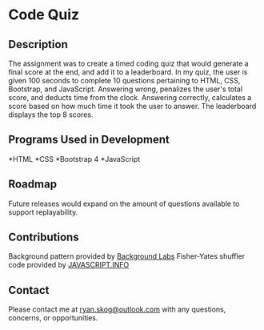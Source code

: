 # Code Quiz

## Description

The assignment was to create a timed coding quiz that would generate a final score at the end, and add it to a leaderboard.  In my quiz, the user is given 100 seconds to complete 10 questions pertaining to HTML, CSS, Bootstrap, and JavaScript.  Answering wrong, penalizes the user's total score, and deducts time from the clock.  Answering correctly, calculates a score based on how much time it took the user to answer.  The leaderboard displays the top 8 scores.

## Programs Used in Development
*HTML
*CSS
*Bootstrap 4
*JavaScript

## Roadmap

Future releases would expand on the amount of questions available to support replayability.  

## Contributions
Background pattern provided by [Background Labs](http://www.backgroundlabs.com)
Fisher-Yates shuffler code provided by [JAVASCRIPT.INFO](http://www.javascript.info)

## Contact
Please contact me at ryan.skog@outlook.com with any questions, concerns, or opportunities.